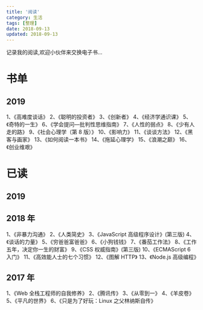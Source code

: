 ```yaml
---
title: '阅读'
category: 生活
tags: [整理]
date: 2018-09-13
updated: 2018-09-13
---
```


记录我的阅读,欢迎小伙伴来交换电子书...

<!-- more -->

# 书单

## 2019

1、《高难度谈话》
2、《聪明的投资者》
3、《创新者》
4、《经济学通识课》
5、《奇特的一生》
6、《学会提问—批判性思维指南》
7、《人性的弱点》
8、《少有人走的路》
9、《社会心理学（第 8 版）》
10、《影响力》
11、《谈谈方法》
12、《黑客与画家》
13、《如何阅读一本书》
14、《拖延心理学》
15、《浪潮之巅》
16、《创业维艰》

# 已读

## 2019

## 2018 年

1、《非暴力沟通》
2、《人类简史》
3、《JavaScript 高级程序设计》(第三版)
4、《谈话的力量》
5、《穷爸爸富爸爸》
6、《小狗钱钱》
7、《番茄工作法》
8、《工作五年，决定你一生的财富》
9、《CSS 权威指南》(第三版)
10、《ECMAScript 6 入门》
11、《高效能人士的七个习惯》
12、《图解 HTTP》
13、《Node.js 高级编程》

## 2017 年

1、《Web 全栈工程师的自我修养》
2、《腾讯传》
3、《从零到一》
4、《羊皮卷》
5、《平凡的世界》
6、《只是为了好玩：Linux 之父林纳斯自传》
